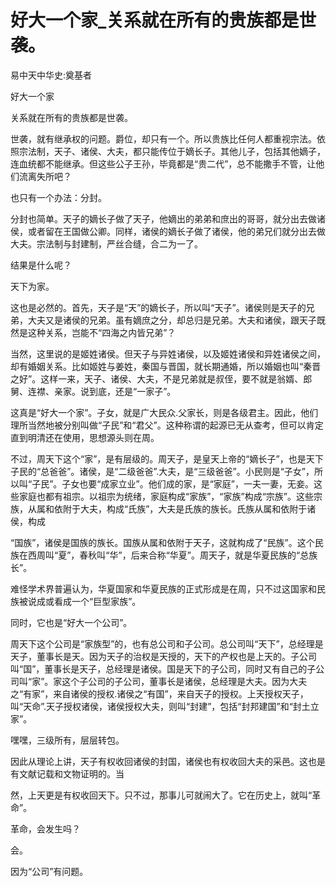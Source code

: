 # 好大一个家_关系就在所有的贵族都是世袭。

易中天中华史:奠基者

好大一个家

关系就在所有的贵族都是世袭。

世袭，就有继承权的问题。爵位，却只有一个。所以贵族比任何人都重视宗法。依照宗法制，天子、诸侯、大夫，都只能传位于嫡长子。其他儿子，包括其他嫡子，连血统都不能继承。但这些公子王孙，毕竟都是“贵二代”，总不能撒手不管，让他们流离失所吧？

也只有一个办法：分封。

分封也简单。天子的嫡长子做了天子，他嫡出的弟弟和庶出的哥哥，就分出去做诸侯，或者留在王国做公卿。同样，诸侯的嫡长子做了诸侯，他的弟兄们就分出去做大夫。宗法制与封建制，严丝合缝，合二为一了。

结果是什么呢？

天下为家。

这也是必然的。首先，天子是“天”的嫡长子，所以叫“天子”。诸侯则是天子的兄弟，大夫又是诸侯的兄弟。虽有嫡庶之分，却总归是兄弟。大夫和诸侯，跟天子既然是这种关系，岂能不“四海之内皆兄弟”？

当然，这里说的是姬姓诸侯。但天子与异姓诸侯，以及姬姓诸侯和异姓诸侯之间，却有婚姻关系。比如姬姓与姜姓，秦国与晋国，就长期通婚，所以婚姻也叫“秦晋之好”。这样一来，天子、诸侯、大夫，不是兄弟就是叔侄，要不就是翁婿、郎舅、连襟、亲家。说到底，还是“一家子”。

这真是“好大一个家”。子女，就是广大民众.父家长，则是各级君主。因此，他们理所当然地被分别叫做“子民”和“君父”。这种称谓的起源已无从查考，但可以肯定直到明清还在使用，思想源头则在周。

不过，周天下这个“家”，是有层级的。周天子，是皇天上帝的“嫡长子”，也是天下子民的“总爸爸”。诸侯，是“二级爸爸”.大夫，是“三级爸爸”。小民则是“子女”，所以叫“子民”。子女也要“成家立业”。他们成的家，是“家庭”，一夫一妻，无妾。这些家庭也都有祖宗。以祖宗为统绪，家庭构成“家族”，“家族”构成“宗族”。这些宗族，从属和依附于大夫，构成“氏族”，大夫是氏族的族长。氏族从属和依附于诸侯，构成

“国族”，诸侯是国族的族长。国族从属和依附于天子，这就构成了“民族”。这个民族在西周叫“夏”，春秋叫“华”，后来合称“华夏”。周天子，就是华夏民族的“总族长”。

难怪学术界普遍认为，华夏国家和华夏民族的正式形成是在周，只不过这国家和民族被说成或看成一个“巨型家族”。

同时，它也是“好大一个公司”。

周天下这个公司是“家族型”的，也有总公司和子公司。总公司叫“天下”，总经理是天子，董事长是天。因为天子的治权是天授的，天下的产权也是上天的。子公司叫“国”，董事长是天子，总经理是诸侯。国是天下的子公司，同时又有自己的子公司叫“家”。家这个子公司的子公司，董事长是诸侯，总经理是大夫。因为大夫之“有家”，来自诸侯的授权.诸侯之“有国”，来自天子的授权。上天授权天子，叫“天命”.天子授权诸侯，诸侯授权大夫，则叫“封建”，包括“封邦建国”和“封土立家”。

嘿嘿，三级所有，层层转包。

因此从理论上讲，天子有权收回诸侯的封国，诸侯也有权收回大夫的采邑。这也是有文献记载和文物证明的。当

然，上天更是有权收回天下。只不过，那事儿可就闹大了。它在历史上，就叫“革命”。

革命，会发生吗？

会。

因为“公司”有问题。
